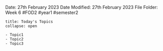 Date: 27th February 2023
Date Modified: 27th February 2023
File Folder: Week 6
#FOD2  #year1 #semester2

```ad-abstract
title: Today's Topics
collapse: open

- Topic1
- Topic2
- Topic3

```


